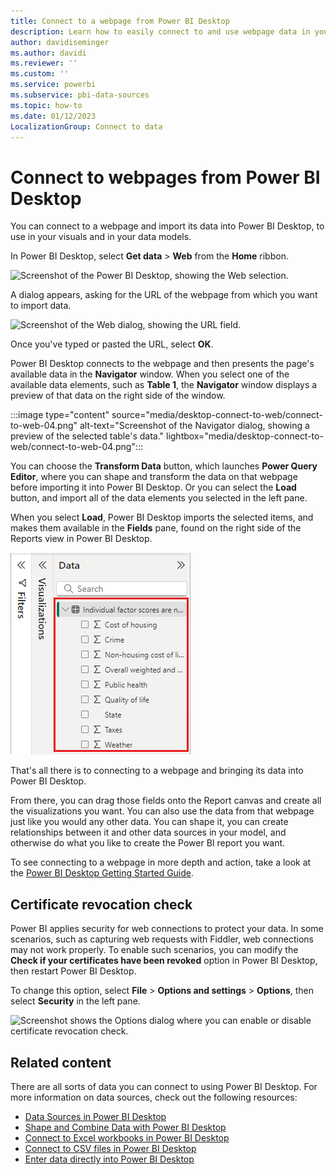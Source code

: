```yaml
---
title: Connect to a webpage from Power BI Desktop
description: Learn how to easily connect to and use webpage data in your Power BI Desktop visuals and in your data models.
author: davidiseminger
ms.author: davidi
ms.reviewer: ''
ms.custom: ''
ms.service: powerbi
ms.subservice: pbi-data-sources
ms.topic: how-to
ms.date: 01/12/2023
LocalizationGroup: Connect to data
---
```

# Connect to webpages from Power BI Desktop

You can connect to a webpage and import its data into Power BI Desktop, to use in your visuals and in your data models.

In Power BI Desktop, select **Get data** > **Web** from the **Home** ribbon.

![Screenshot of the Power BI Desktop, showing the Web selection.](media/desktop-connect-to-web/connect-to-web-01.png)

A dialog appears, asking for the URL of the webpage from which you want to import data.

![Screenshot of the Web dialog, showing the URL field.](media/desktop-connect-to-web/connect-to-web-02.png)

Once you've typed or pasted the URL, select **OK**.

Power BI Desktop connects to the webpage and then presents the page's available data in the **Navigator** window. When you select one of the available data elements, such as **Table 1**, the **Navigator** window displays a preview of that data on the right side of the window.

:::image type="content" source="media/desktop-connect-to-web/connect-to-web-04.png" alt-text="Screenshot of the Navigator dialog, showing a preview of the selected table's data." lightbox="media/desktop-connect-to-web/connect-to-web-04.png":::

You can choose the **Transform Data** button, which launches **Power Query Editor**, where you can shape and transform the data on that webpage before importing it into Power BI Desktop. Or you can select the **Load** button, and import all of the data elements you selected in the left pane.

When you select **Load**, Power BI Desktop imports the selected items, and makes them available in the **Fields** pane, found on the right side of the Reports view in Power BI Desktop.

![Screenshot of the Fields pane, showing the list of selected tables.](media/desktop-connect-to-web/connect-to-web-05.png)

That's all there is to connecting to a webpage and bringing its data into Power BI Desktop.

From there, you can drag those fields onto the Report canvas and create all the visualizations you want. You can also use the data from that webpage just like you would any other data. You can shape it, you can create relationships between it and other data sources in your model, and otherwise do what you like to create the Power BI report you want.

To see connecting to a webpage in more depth and action, take a look at the [Power BI Desktop Getting Started Guide](../fundamentals/desktop-getting-started.md).

## Certificate revocation check

Power BI applies security for web connections to protect your data. In some scenarios, such as capturing web requests with Fiddler, web connections may not work properly. To enable such scenarios, you can modify the **Check if your certificates have been revoked** option in Power BI Desktop, then restart Power BI Desktop.

To change this option, select **File** > **Options and settings** > **Options**, then select **Security** in the left pane.

![Screenshot shows the Options dialog where you can enable or disable certificate revocation check.](media/desktop-connect-to-web/connect-to-web-06.png)

## Related content

There are all sorts of data you can connect to using Power BI Desktop. For more information on data sources, check out the following resources:

* [Data Sources in Power BI Desktop](desktop-data-sources.md)
* [Shape and Combine Data with Power BI Desktop](desktop-shape-and-combine-data.md)
* [Connect to Excel workbooks in Power BI Desktop](/power-query/connectors/excel)
* [Connect to CSV files in Power BI Desktop](/power-query/connectors/text-csv)
* [Enter data directly into Power BI Desktop](desktop-enter-data-directly-into-desktop.md)
